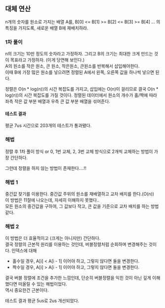 ## 대체 연산
n개의 숫자를 원소로 가지는 배열 A를, B[0] <= B[1] >= B[2] <= B[3] >= B[4] ... 의 특징을 가지도록, 새로운 배열 B에 재배치하라.

### 1차 풀이
n의 크기는 10만 정도의 숫자라고 가정하자. 그리고 B의 크기는 최대한 크게 만드는 것이 목표라고 가정하자. (이게 당연해 보인다.)  
A의 원소를 작은 원소, 큰 원소, 작은원소, 큰원소를 반복해서 삽입해야한다.  
이때 B에 가장 많은 원소를 넣으려면 정렬된 A에서 왼쪽, 오른쪽 값을 하나씩 넣으면 된다.  

정렬은 O(n * log(n))의 시간 복잡도를 가지고, 삽입에는 O(n)이 걸리므로 결국 O(n * log(n))의 시간 복잡도를 가질 것이다.
정렬된 데이터에서 원소의 개수가 홀/짝에 따라 좌측 작은 값 부분 배열과 우측 큰 값 부분 배열을 섞어준다. 

#### 테스트 결과
평균 7us 시간으로 203개의 테스트가 통과됐다.  

### 해법
정렬 후 1차 풀이 방식 or 0, 1번 교체, 2, 3번 교체 방식으로 2개씩 교체하는 방법이 가장 간단하다.  

그런데 정렬을 하지 않는 방법이 존재한다....!!

### 해법 1
중간값 찾기를 이용한다.  중간값 주위의 원소를 재배열하고 교차 배치를 한다.(O(n))  
이 방법은 11절에 나오는데, 자세히 이해하지 못했다..   
모든 원소의 중간값을 구하여, 그 값보다 작고, 큰 값을 기준으로 교차 배치를 하는 방법같다.

### 해법 2
이 방법은 더 효율적이고 (크게는 아니지만) 간단하다.   
결국 정렬의 근본적 원리를 이용하는 것인데, 버블정렬처럼 순회하며 변경해주는 것이다. 인덱스에 대해  
- 홀수일 경우, A[i] < A[i - 1] 이어야 하고, 그렇지 않다면 둘을 변경한다.
- 짝수일 경우, A[i] > A[i - 1] 이어야 하고, 그렇지 않다면 둘을 변경한다.     



결국 버블 정렬에 조건을 추가한 느낌인데, 단순히 버블정렬을 익힌 것이 아닌 깊게 이해했다면 떠올릴 수 있는 해법이었다.  
역시 중요한건 근본이다.  

테스트 결과 평균 5us로 2us 개선되었다.